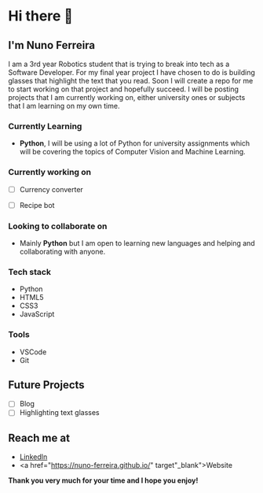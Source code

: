 <!--
Here are some ideas to get you started:

- 🔭 I’m currently working on ...
- 🌱 I’m currently learning ...
- 👯 I’m looking to collaborate on ...
- 🤔 I’m looking for help with ...
- 💬 Ask me about ...
- 📫 How to reach me: ...
- 😄 Pronouns: ...
- ⚡ Fun fact: ...
-->

# Hi there 👋

## I'm Nuno Ferreira

I am a 3rd year Robotics student that is trying to break into tech as a Software Developer. For my final year project I have chosen to do is building glasses that highlight the text that you read. Soon I will create a repo for me to start working on that project and hopefully succeed.
I will be posting projects that I am currently working on, either university ones or subjects that I am learning on my own time.


### Currently Learning

 - **Python**, I will be using a lot of Python for university assignments which will be covering the topics of Computer Vision and Machine Learning.
 
 
### Currently working on

 - [ ] Currency converter
 - [ ] Recipe bot


### Looking to collaborate on

- Mainly **Python** but I am open to learning new languages and helping and collaborating with anyone.


### Tech stack

 - Python
 - HTML5
 - CSS3
 - JavaScript
 
 
### Tools

 - VSCode
 - Git 


## Future Projects

- [ ] Blog
- [ ] Highlighting text glasses

<!-- add images-->
## Reach me at

 - <a href="https://www.linkedin.com/in/nuno-ferreira-2950741b8/" target="_blank">LinkedIn</a>
 - <a href="https://nuno-ferreira.github.io/" target"_blank">Website</a>



**Thank you very much for your time and I hope you enjoy!**
